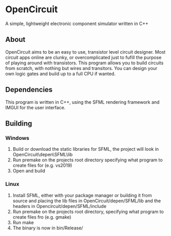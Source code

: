 # OpenCircuit
A simple, lightweight electronic component simulator written in C++

## About
OpenCircuit aims to be an easy to use, transistor level circuit designer. Most circuit apps online are clunky, or overcomplicated just to fufill the purpose of playing around with transistors. This program allows you to build circuits from scratch, with nothing but wires and transitors. You can design your own logic gates and build up to a full CPU if wanted.

## Dependencies
This program is written in C++, using the SFML rendering framework and IMGUI for the user interface.

## Building
### Windows
1. Build or download the static libraries for SFML, the project will look in OpenCircuit\depen\SFML\lib
2. Run premake on the projects root directory specifying what program to create files for (e.g. vs2019)
3. Open and build

### Linux
1. Install SFML, either with your package manager or building it from source and placing the lib files in OpenCircuit/depen/SFML/lib and the headers in Opencircuit/depen/SFML/include
2. Run premake on the projects root directory, specifying what program to create files fro (e.g. gmake)
3. Run make
4. The binary is now in bin/Release/
